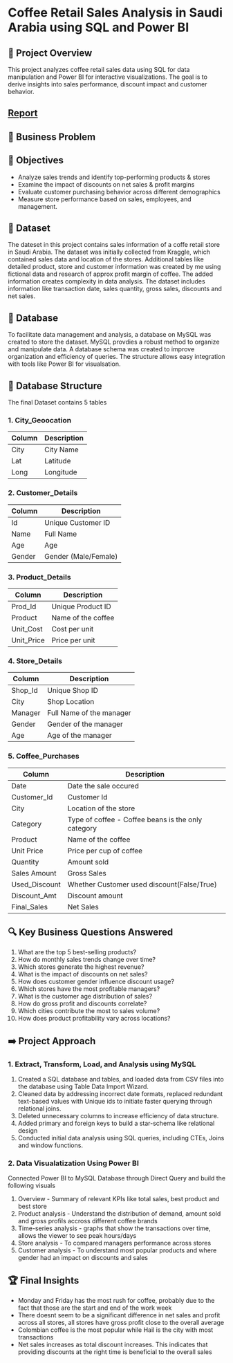 # Coffee Retail Sales Analysis in Saudi Arabia using SQL and Power BI

## 🚀 Project Overview

This project analyzes coffee retail sales data using SQL for data manipulation and Power BI for interactive visualizations. The goal is to derive insights into sales performance, discount impact and customer behavior.

## [Report](https://github.com/Trevor20/SQL-PowerBI-Portfolio/tree/main/projects/Project5-CoffeeRetailAnalysis/reports)

## 🧠 Business Problem



## 🎯 Objectives 

- Analyze sales trends and identify top-performing products & stores
- Examine the impact of discounts on net sales & profit margins
- Evaluate customer purchasing behavior across different demographics
- Measure store performance based on sales, employees, and management.

## 📖 Dataset

The dateset in this project contains sales information of a coffe retail store in Saudi Arabia. The dataset was initially collected from Kraggle, which contained sales data and location of the stores. Additional tables like detailed product, store and customer information was created by me using fictional data and research of approx profit margin of coffee. The added information creates complexity in data analysis. The dataset includes information like transaction date, sales quantity, gross sales, discounts and net sales.

## 📁 Database

To facilitate data management and analysis, a database on MySQL was created to store the dataset. MySQL provdies a robust method to organize and manipulate data. A database schema was created to improve organization and efficiency of queries. The structure allows easy integration with tools like Power BI for visualsation.

## 📂 Database Structure

The final Dataset contains 5 tables

### 1. City_Geoocation                
| Column  | Description    |
|---------|----------------|
| City    | City Name      |
| Lat     | Latitude       |
| Long    | Longitude      | 

### 2. Customer_Details
| Column | Description          |
|--------|----------------------|
| Id     | Unique Customer ID   |
| Name   | Full Name            |
| Age    | Age                  |
| Gender | Gender (Male/Female) |

### 3. Product_Details
| Column      | Description       |
|-------------|-------------------|
| Prod_Id     | Unique Product ID |
| Product     | Name of the coffee|
| Unit_Cost   | Cost per unit     |
| Unit_Price  | Price per unit    | 

### 4. Store_Details
| Column  | Description              |
|---------|--------------------------|
| Shop_Id | Unique Shop ID           |
| City    | Shop Location            |
| Manager | Full Name of the manager |
| Gender  | Gender of the manager    |
| Age     | Age of the manager       |

### 5. Coffee_Purchases
| Column        | Description                                        |
|---------------|----------------------------------------------------|
| Date          | Date the sale occured                              | 
| Customer_Id   | Customer Id                                        |
| City          | Location of the store                              |
| Category      | Type of coffee - Coffee beans is the only category |
| Product       | Name of the coffee                                 |
| Unit Price    | Price per cup of coffee                            |
| Quantity      | Amount sold                                        |
| Sales Amount  | Gross Sales                                        |
| Used_Discount | Whether Customer used discount(False/True)         |
| Discount_Amt  | Discount amount                                    |
| Final_Sales   | Net Sales                                          |

## 🔍 Key Business Questions Answered

1. What are the top 5 best-selling products?
2. How do monthly sales trends change over time?
3. Which stores generate the highest revenue?
4. What is the impact of discounts on net sales?
5. How does customer gender influence discount usage?
6. Which stores have the most profitable managers?
7. What is the customer age distribution of sales?
8. How do gross profit and discounts correlate?
9. Which cities contribute the most to sales volume?
10. How does product profitability vary across locations?

## ➡️ Project Approach

### 1. Extract, Transform, Load, and Analysis using MySQL
1. Created a SQL database and tables, and loaded data from CSV files into the database using Table Data Import Wizard. 
2. Cleaned data by addressing incorrect date formats, replaced redundant text-based values with Unique ids to initiate faster querying through relational joins.
3. Deleted unnecessary columns to increase efficiency of data structure.
4. Added primary and foreign keys to build a star-schema like relational design
5. Conducted initial data analysis using SQL queries, including CTEs, Joins and window functions.

### 2. Data Visualatization Using Power BI
Connected Power BI to MySQL Database through Direct Query and build the following visuals
1. Overview - Summary of relevant KPIs like total sales, best product and best store
2. Product analysis - Understand the distribution of demand, amount sold and gross profils accross different coffee brands
3. Time-series analysis - graphs that show the transactions over time, allows the viewer to see peak hours/days
4. Store analysis - To compared managers performance across stores
5. Customer analysis - To understand most popular products and where gender had an impact on discounts and sales 

## 🏆 Final Insights
- Monday and Friday has the most rush for coffee, probably due to the fact that those are the start and end of the work week
- There doesnt seem to be a significant difference in net sales and profit across all stores, all stores have gross profit close to the overall average 
- Colombian coffee is the most popular while Hail is the city with most transactions
- Net sales increases as total discount increases. This indicates that providing discounts at the right time is beneficial to the overall sales
